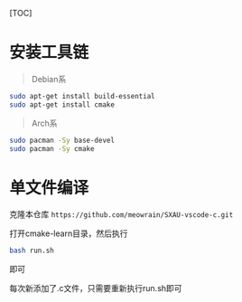 [TOC]

# 安装工具链
> Debian系
```bash
sudo apt-get install build-essential
sudo apt-get install cmake
```
> Arch系
```bash
sudo pacman -Sy base-devel
sudo pacman -Sy cmake
```


# 单文件编译

克隆本仓库
`https://github.com/meowrain/SXAU-vscode-c.git`

打开cmake-learn目录，然后执行
```bash
bash run.sh
```
即可

每次新添加了.c文件，只需要重新执行run.sh即可